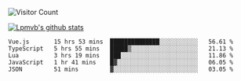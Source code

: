 ![Visitor Count](https://profile-counter.glitch.me/Lpmvb/count.svg)

[![Lpmvb's github stats](https://github-readme-stats.vercel.app/api?username=lpmvb&show_icons=true&title_color=fff&icon_color=79ff97&text_color=9f9f9f&bg_color=151515)](https://github.com/anuraghazra/github-readme-stats)

<!--
Here are some ideas to get you started:

- 🔭 I’m currently working on ...
- 🌱 I’m currently learning ...
- 👯 I’m looking to collaborate on ...
- 🤔 I’m looking for help with ...
- 💬 Ask me about ...
- 📫 How to reach me: ...
- 😄 Pronouns: ...
- ⚡ Fun fact: ...
-->

<!--START_SECTION:waka-->

```text
Vue.js       15 hrs 53 mins  ██████████████░░░░░░░░░░░   56.61 %
TypeScript   5 hrs 55 mins   █████▒░░░░░░░░░░░░░░░░░░░   21.13 %
Lua          3 hrs 19 mins   ███░░░░░░░░░░░░░░░░░░░░░░   11.86 %
JavaScript   1 hr 41 mins    █▓░░░░░░░░░░░░░░░░░░░░░░░   06.05 %
JSON         51 mins         ▓░░░░░░░░░░░░░░░░░░░░░░░░   03.05 %
```

<!--END_SECTION:waka-->

